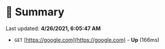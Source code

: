 # 📖 Summary
Last updated: **4/26/2021, 6:05:47 AM**

- `GET` [https://google.com](https://google.com) - **Up** (166ms)
